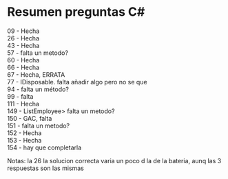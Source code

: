 # Resumen preguntas C#

09 - Hecha   
26 - Hecha  
43 - Hecha    
57 - falta un metodo?    
60 - Hecha       
66 - Hecha        
67 - Hecha, ERRATA       
77 - IDisposable. falta añadir algo pero no se que   
94 - falta un método?   
99 - falta     
111 - Hecha    
149 - ListEmployee> falta un metodo?      
150 - GAC, falta     
151 - falta un metodo?   
152 - Hecha     
153 - Hecha           
154 - hay que completarla  


Notas:
la 26 la solucion correcta varia un poco d la de la bateria, aunq las 3 respuestas son las mismas